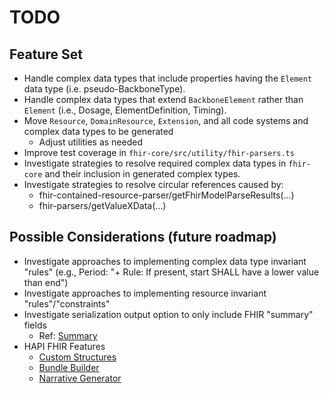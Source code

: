 # TODO

## Feature Set

- Handle complex data types that include properties having the `Element` data type (i.e. pseudo-BackboneType).
- Handle complex data types that extend `BackboneElement` rather than `Element` (i.e., Dosage, ElementDefinition, Timing).
- Move `Resource`, `DomainResource`, `Extension`, and all code systems and complex data types to be generated
  - Adjust utilities as needed
- Improve test coverage in `fhir-core/src/utility/fhir-parsers.ts`
- Investigate strategies to resolve required complex data types in `fhir-core` and their inclusion in generated
  complex types.
- Investigate strategies to resolve circular references caused by:
  - fhir-contained-resource-parser/getFhirModelParseResults(...)
  - fhir-parsers/getValueXData(...)

## Possible Considerations (future roadmap)

- Investigate approaches to implementing complex data type invariant "rules" (e.g., Period: "+ Rule: If present,
  start SHALL have a lower value than end")
- Investigate approaches to implementing resource invariant "rules"/"constraints"
- Investigate serialization output option to only include FHIR "summary" fields
  - Ref: [Summary](https://hl7.org/fhir/r4/search.html#summary)
- HAPI FHIR Features
  - [Custom Structures](https://hapifhir.io/hapi-fhir/docs/model/custom_structures.html)
  - [Bundle Builder](https://hapifhir.io/hapi-fhir/docs/model/bundle_builder.html)
  - [Narrative Generator](https://hapifhir.io/hapi-fhir/docs/model/narrative_generation.html)
